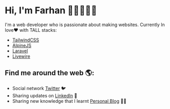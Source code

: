 # Hi, I'm Farhan 👋🏻👨🏻‍💻

I'm a web developer who is passionate about making websites. Currently In love❤️ with TALL stacks:
- <a href="https://tailwindcss.com">TailwindCSS</a>
- <a href="https://github.com/alpinejs/alpine">AlpineJS</a>
- <a href="https://laravel.com">Laravel</a>
- <a href="https://laravel-livewire.com">Livewire</a>

## Find me around the web 🌎:
- Social network <a href="https://twitter.com/MuhdFrhan">Twitter</a> 🐦
- Sharing updates on <a href="https://www.linkedin.com/in/farhan-hadi/">LinkedIn</a> 💼
- Sharing new knowledge that I learnt <a href="https://www.farhanhadi.me">Personal Blog</a> ✍🏻
<!--
**xitox97/xitox97** is a ✨ _special_ ✨ repository because its `README.md` (this file) appears on your GitHub profile.

Here are some ideas to get you started:

- 🔭 I’m currently working on ...
- 🌱 I’m currently learning ...
- 👯 I’m looking to collaborate on ...
- 🤔 I’m looking for help with ...
- 💬 Ask me about ...
- 📫 How to reach me: ...
- 😄 Pronouns: ...
- ⚡ Fun fact: ...
-->
